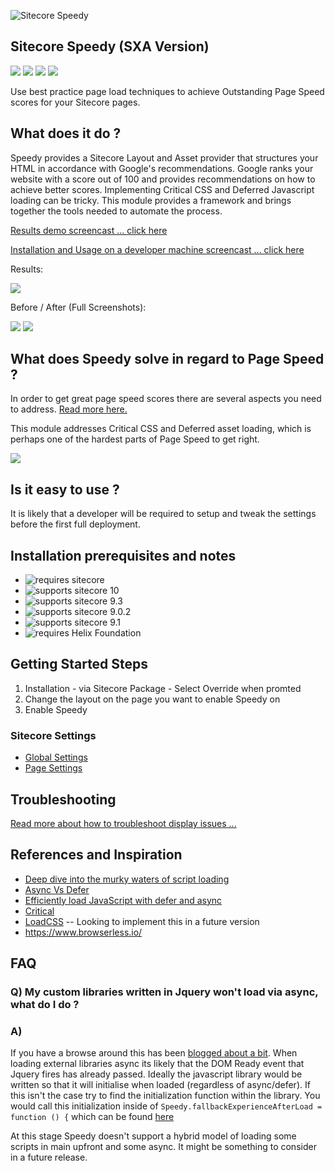 ![Sitecore Speedy](https://aceiksolutions.files.wordpress.com/2019/06/speedylogo.png?w=200)

## Sitecore Speedy (SXA Version) 
<img src='https://img.shields.io/github/tag/Aceik/Sitecore-Speedy.svg' />
<img src='https://img.shields.io/github/issues/Aceik/Sitecore-Speedy.svg' />
<img src='https://img.shields.io/github/license/Aceik/Sitecore-Speedy.svg' />
<img src='https://img.shields.io/github/languages/code-size/Aceik/Sitecore-Speedy.svg' />

Use best practice page load techniques to achieve Outstanding Page Speed scores for your Sitecore pages. 

## What does it do ?

Speedy provides a Sitecore Layout and Asset provider that structures your HTML in accordance with Google's recommendations.  Google ranks your website with a score out of 100 and provides recommendations on how to achieve better scores.
Implementing Critical CSS and Deferred Javascript loading can be tricky. This module provides a framework and brings together the tools needed to automate the process. 

[Results demo screencast ... click here](https://www.youtube.com/watch?v=S8aIy-dK75g&feature=youtu.be) 

[Installation and Usage on a developer machine screencast ... click here](https://www.youtube.com/watch?v=8q4BTHYBsMI)

Results: 

<img src="https://aceiksolutions.files.wordpress.com/2019/07/results.png?w=768"/>

Before / After (Full Screenshots):

<a target="_blank" href="https://aceiksolutions.files.wordpress.com/2019/07/after.png?w=1800"><img src="https://aceiksolutions.files.wordpress.com/2019/07/after.png?w=200"/></a>
<a target="_blank" href="https://aceiksolutions.files.wordpress.com/2019/07/before.png?w=1800"><img src="https://aceiksolutions.files.wordpress.com/2019/07/before.png?w=200"/></a>

## What does Speedy solve in regard to Page Speed ?

In order to get great page speed scores there are several aspects you need to address. [Read more here.](https://aceik.com.au/2020/05/23/one-performance-blog-to-rule-them-all-combining-the-6-pillars-of-speed/)

This module addresses Critical CSS and Deferred asset loading, which is perhaps one of the hardest parts of Page Speed to get right.

<img src="https://aceiksolutions.files.wordpress.com/2019/07/critical_plus_defer.png?w=720"/>

## Is it easy to use ?

It is likely that a developer will be required to setup and tweak the settings before the first full deployment. 

## Installation prerequisites and notes

* <img src="https://img.shields.io/badge/requires-sitecore-blue.svg?style=flat-square" alt="requires sitecore">
* <img src="https://img.shields.io/badge/supports-sitecore%20v10-green.svg?style=flat-square" alt="supports sitecore 10">
* <img src="https://img.shields.io/badge/supports-sitecore%20v9.3-green.svg?style=flat-square" alt="supports sitecore 9.3">
* <img src="https://img.shields.io/badge/supports-sitecore%20v9.0.2-green.svg?style=flat-square" alt="supports sitecore 9.0.2">
* <img src="https://img.shields.io/badge/supports-sitecore%20v9.1-green.svg?style=flat-square" alt="supports sitecore 9.1">
* <img src="https://img.shields.io/badge/supports-helix-green.svg?style=flat-square" alt="requires Helix Foundation"/>

## Getting Started Steps
1) Installation - via Sitecore Package - Select Override when promted
2) Change the layout on the page you want to enable Speedy on
3) Enable Speedy 

### Sitecore Settings
* [Global Settings](https://github.com/Aceik/Sitecore-Speedy/wiki/06---Global-Settings)
* [Page Settings](https://github.com/Aceik/Sitecore-Speedy/wiki/07---Page-Settings)

## Troubleshooting

[Read more about how to troubleshoot display issues ...](https://github.com/Aceik/Sitecore-Speedy/wiki/05--Complex-Page-Speed-Issues)

## References and Inspiration

* [Deep dive into the murky waters of script loading](https://www.html5rocks.com/en/tutorials/speed/script-loading/)
* [Async Vs Defer](https://bitsofco.de/async-vs-defer/)
* [Efficiently load JavaScript with defer and async](https://flaviocopes.com/javascript-async-defer/)
* [Critical](https://www.npmjs.com/package/critical)
* [LoadCSS](https://github.com/filamentgroup/loadCSS/blob/master/README.md) -- Looking to implement this in a future version
* https://www.browserless.io/


## FAQ

### Q) My custom libraries written in Jquery won't load via async, what do I do ?
### A) 

If you have a browse around this has been [blogged about a bit](https://idiallo.com/javascript/async-jquery). 
When loading external libraries async its likely that the DOM Ready event that Jquery fires has already passed. 
Ideally the javascript library would be written so that it will initialise when loaded (regardless of async/defer). If this isn't the case try to find the initialization function within the library.  You would call this initialization inside of 
`Speedy.fallbackExperienceAfterLoad = function () {` which can be found [here](https://github.com/Aceik/Sitecore-Speedy/blob/master/src/Foundation/Speedy/code/Views/Speedy/SpeedyJavascriptLoader.cshtml)

At this stage Speedy doesn't support a hybrid model of loading some scripts in main upfront and some async. It might be something to consider in a future release. 

